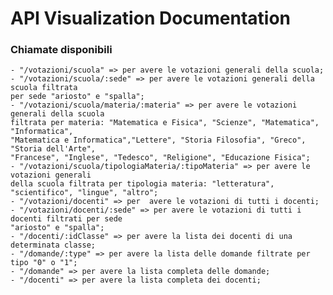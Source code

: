 # API Visualization Documentation
### Chiamate disponibili
    - "/votazioni/scuola" => per avere le votazioni generali della scuola;
    - "/votazioni/scuola/:sede" => per avere le votazioni generali della scuola filtrata
    per sede "ariosto" e "spalla";
    - "/votazioni/scuola/materia/:materia" => per avere le votazioni generali della scuola 
    filtrata per materia: "Matematica e Fisica", "Scienze", "Matematica", "Informatica", 
    "Matematica e Informatica","Lettere", "Storia Filosofia", "Greco", "Storia dell'Arte", 
    "Francese", "Inglese", "Tedesco", "Religione", "Educazione Fisica";
    - "/votazioni/scuola/tipologiaMateria/:tipoMateria" => per avere le votazioni generali 
    della scuola filtrata per tipologia materia: "letteratura", "scientifico", "lingue", "altro";
    - "/votazioni/docenti" => per  avere le votazioni di tutti i docenti;
    - "/votazioni/docenti/:sede" => per avere le votazioni di tutti i docenti filtrati per sede 
    "ariosto" e "spalla";
    - "/docenti/:idClasse" => per avere la lista dei docenti di una determinata classe;
    - "/domande/:type" => per avere la lista delle domande filtrate per tipo "0" o "1";
    - "/domande" => per avere la lista completa delle domande;
    - "/docenti" => per avere la lista completa dei docenti;